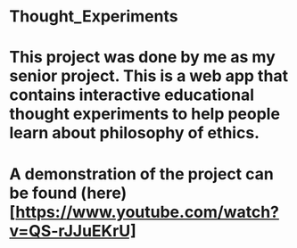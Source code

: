 # Thought_Experiments
# This project was done by me as my senior project. This is a web app that contains interactive educational thought experiments to help people learn about philosophy of ethics.
# A demonstration of the project can be found (here)[https://www.youtube.com/watch?v=QS-rJJuEKrU]
